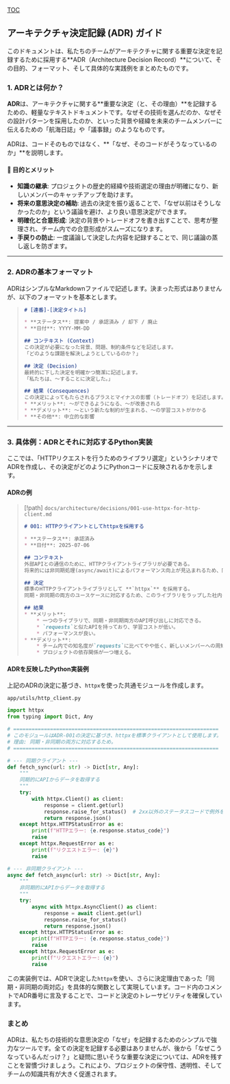 [TOC](/docs/TOC.md)

## アーキテクチャ決定記録 (ADR) ガイド

このドキュメントは、私たちのチームがアーキテクチャに関する重要な決定を記録するために採用する\*\*ADR（Architecture Decision Record）\*\*について、その目的、フォーマット、そして具体的な実践例をまとめたものです。

### 1\. ADRとは何か？

**ADR**は、アーキテクチャに関する\*\*重要な決定（と、その理由）\*\*を記録するための、軽量なテキストドキュメントです。なぜその技術を選んだのか、なぜその設計パターンを採用したのか、といった背景や経緯を未来のチームメンバーに伝えるための「航海日誌」や「議事録」のようなものです。

ADRは、コードそのものではなく、\*\*「なぜ、そのコードがそうなっているのか」\*\*を説明します。

#### 🎯 目的とメリット

  * **知識の継承**: プロジェクトの歴史的経緯や技術選定の理由が明確になり、新しいメンバーのキャッチアップを助けます。
  * **将来の意思決定の補助**: 過去の決定を振り返ることで、「なぜ以前はそうしなかったのか」という議論を避け、より良い意思決定ができます。
  * **明確化と合意形成**: 決定の背景やトレードオフを書き出すことで、思考が整理され、チーム内での合意形成がスムーズになります。
  * **手戻りの防止**: 一度議論して決定した内容を記録することで、同じ議論の蒸し返しを防ぎます。

-----

### 2\. ADRの基本フォーマット

ADRはシンプルなMarkdownファイルで記述します。決まった形式はありませんが、以下のフォーマットを基本とします。

> ```markdown
> # [連番]-[決定タイトル]
>
> * **ステータス**: 提案中 / 承認済み / 却下 / 廃止
> * **日付**: YYYY-MM-DD
>
> ## コンテキスト (Context)
> この決定が必要になった背景、問題、制約条件などを記述します。
> 「どのような課題を解決しようとしているのか？」
>
> ## 決定 (Decision)
> 最終的に下した決定を明確かつ簡潔に記述します。
> 「私たちは、〜することに決定した。」
>
> ## 結果 (Consequences)
> この決定によってもたらされるプラスとマイナスの影響（トレードオフ）を記述します。
> * **メリット**: 〜ができるようになる、〜が改善される
> * **デメリット**: 〜という新たな制約が生まれる、〜の学習コストがかかる
> * **その他**: 中立的な影響
> ```

-----

### 3\. 具体例：ADRとそれに対応するPython実装

ここでは、「HTTPリクエストを行うためのライブラリ選定」というシナリオでADRを作成し、その決定がどのようにPythonコードに反映されるかを示します。

#### ADRの例

> [!path] `docs/architecture/decisions/001-use-httpx-for-http-client.md`
>
> ```markdown
> # 001: HTTPクライアントとしてhttpxを採用する
>
> * **ステータス**: 承認済み
> * **日付**: 2025-07-06
>
> ## コンテキスト
> 外部APIとの通信のために、HTTPクライアントライブラリが必要である。
> 将来的には非同期処理(async/await)によるパフォーマンス向上が見込まれるため、同期・非同期の両方に対応できるライブラリが望ましい。標準的な`requests`ライブラリは同期的処理にしか対応していない。
>
> ## 決定
> 標準のHTTPクライアントライブラリとして **`httpx`** を採用する。
> 同期・非同期の両方のユースケースに対応するため、このライブラリをラップした社内モジュールを作成する。
>
> ## 結果
> * **メリット**:
>     * 一つのライブラリで、同期・非同期両方のAPI呼び出しに対応できる。
>     * `requests`と似たAPIを持っており、学習コストが低い。
>     * パフォーマンスが良い。
> * **デメリット**:
>     * チーム内での知名度が`requests`に比べてやや低く、新しいメンバーへの周知が必要。
>     * プロジェクトの依存関係が一つ増える。
> ```

#### ADRを反映したPython実装例

上記のADRの決定に基づき、`httpx`を使った共通モジュールを作成します。

`app/utils/http_client.py`

```python
import httpx
from typing import Dict, Any

# ===================================================================
# このモジュールはADR-001の決定に基づき、httpxを標準クライアントとして使用します。
# 理由: 同期・非同期の両方に対応するため。
# ===================================================================

# --- 同期クライアント ---
def fetch_sync(url: str) -> Dict[str, Any]:
    """
    同期的にAPIからデータを取得する
    """
    try:
        with httpx.Client() as client:
            response = client.get(url)
            response.raise_for_status()  # 2xx以外のステータスコードで例外を発生
            return response.json()
    except httpx.HTTPStatusError as e:
        print(f"HTTPエラー: {e.response.status_code}")
        raise
    except httpx.RequestError as e:
        print(f"リクエストエラー: {e}")
        raise

# --- 非同期クライアント ---
async def fetch_async(url: str) -> Dict[str, Any]:
    """
    非同期的にAPIからデータを取得する
    """
    try:
        async with httpx.AsyncClient() as client:
            response = await client.get(url)
            response.raise_for_status()
            return response.json()
    except httpx.HTTPStatusError as e:
        print(f"HTTPエラー: {e.response.status_code}")
        raise
    except httpx.RequestError as e:
        print(f"リクエストエラー: {e}")
        raise

```

この実装例では、ADRで決定した`httpx`を使い、さらに決定理由であった「同期・非同期の両対応」を具体的な関数として実現しています。コード内のコメントでADR番号に言及することで、コードと決定のトレーサビリティを確保しています。

### まとめ

ADRは、私たちの技術的な意思決定の「なぜ」を記録するためのシンプルで強力なツールです。全ての決定を記録する必要はありませんが、後から「なぜこうなっているんだっけ？」と疑問に思いそうな重要な決定については、ADRを残すことを習慣づけましょう。これにより、プロジェクトの保守性、透明性、そしてチームの知識共有が大きく促進されます。
